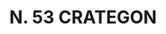 ---
title: "N. 53 CRATEGON"
plant-name: "N. 53"
plant-number: "053"
plant-xml: "/assets/xml/plant053.xml"
plant-img1: "/assets/img/plant053_verso.jpg"
plant-img2: "/assets/img/plant053.jpg"
plant-title: "N. 53 CRATEGON"
plant-taxon-link: ""
plant-taxon-link: ""
layout: single-xml
---